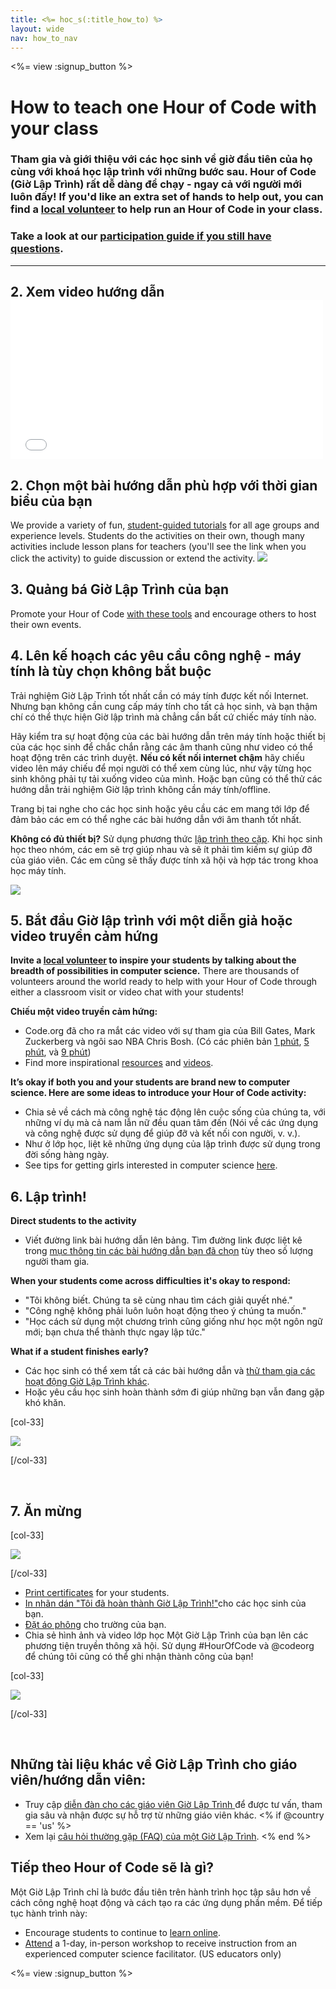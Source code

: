 ```yaml
---
title: <%= hoc_s(:title_how_to) %>
layout: wide
nav: how_to_nav
---
```

<%= view :signup_button %>

# How to teach one Hour of Code with your class

### Tham gia và giới thiệu với các học sinh về giờ đầu tiên của họ cùng với khoá học lập trình với những bước sau. Hour of Code (Giờ Lập Trình) rất dễ dàng để chạy - ngay cả với người mới luôn đấy! If you'd like an extra set of hands to help out, you can find a [local volunteer](<%= codeorg_url('/volunteer/local') %>) to help run an Hour of Code in your class.

### Take a look at our [participation guide if you still have questions](<%= localized_file('/files/participation-guide.pdf') %>).

---

## 2. Xem video hướng dẫn <iframe width="500" height="255" src="//www.youtube.com/embed/SrnvvWDm73k" frameborder="0" allowfullscreen mark="crwd-mark"></iframe> 

## 2. Chọn một bài hướng dẫn phù hợp với thời gian biểu của bạn

We provide a variety of fun, [student-guided tutorials](<%= resolve_url('/learn') %>) for all age groups and experience levels. Students do the activities on their own, though many activities include lesson plans for teachers (you'll see the link when you click the activity) to guide discussion or extend the activity. [![](/images/fit-700/tutorials.png)](<%=resolve_url('/learn') %>)

## 3. Quảng bá Giờ Lập Trình của bạn

Promote your Hour of Code [with these tools](<%= resolve_url('/promote/resources') %>) and encourage others to host their own events.

## 4. Lên kế hoạch các yêu cầu công nghệ - máy tính là tùy chọn không bắt buộc

Trải nghiệm Giờ Lập Trình tốt nhất cần có máy tính được kết nối Internet. Nhưng bạn không cần cung cấp máy tính cho tất cả học sinh, và bạn thậm chí có thể thực hiện Giờ lập trình mà chẳng cần bất cứ chiếc máy tính nào.

Hãy kiểm tra sự hoạt động của các bài hướng dẫn trên máy tính hoặc thiết bị của các học sinh để chắc chắn rằng các âm thanh cũng như video có thể hoạt động trên các trình duyệt. **Nếu có kết nối internet chậm** hãy chiếu video lên máy chiếu để mọi người có thể xem cùng lúc, như vậy từng học sinh không phải tự tải xuống video của mình. Hoặc bạn cũng có thể thử các hướng dẫn trải nghiệm Giờ lập trình không cần máy tính/offline.

Trang bị tai nghe cho các học sinh hoặc yêu cầu các em mang tới lớp để đảm bảo các em có thể nghe các bài hướng dẫn với âm thanh tốt nhất.

**Không có đủ thiết bị?** Sử dụng phương thức [ lập trình theo cặp](https://www.youtube.com/watch?v=vgkahOzFH2Q). Khi học sinh học theo nhóm, các em sẽ trợ giúp nhau và sẽ ít phải tìm kiếm sự giúp đỡ của giáo viên. Các em cũng sẽ thấy được tính xã hội và hợp tác trong khoa học máy tính.

<img src="/images/fit-350/group_ipad.jpg" />

## 5. Bắt đầu Giờ lập trình với một diễn giả hoặc video truyền cảm hứng

**Invite a [local volunteer](<%= codeorg_url('/volunteer/local') %>) to inspire your students by talking about the breadth of possibilities in computer science.** There are thousands of volunteers around the world ready to help with your Hour of Code through either a classroom visit or video chat with your students!

**Chiếu một video truyền cảm hứng:**

- Code.org đã cho ra mắt các video với sự tham gia của Bill Gates, Mark Zuckerberg và ngôi sao NBA Chris Bosh. (Có các phiên bản [1 phút](https://www.youtube.com/watch?v=qYZF6oIZtfc), [5 phút](https://www.youtube.com/watch?v=nKIu9yen5nc), và [9 phút](https://www.youtube.com/watch?v=dU1xS07N-FA))
- Find more inspirational [resources](<%= codeorg_url('/inspire') %>) and [videos](https://www.youtube.com/playlist?list=PLzdnOPI1iJNfpD8i4Sx7U0y2MccnrNZuP).

**It’s okay if both you and your students are brand new to computer science. Here are some ideas to introduce your Hour of Code activity:**

- Chia sẻ về cách mà công nghệ tác động lên cuộc sống của chúng ta, với những ví dụ mà cả nam lẫn nữ đều quan tâm đến (Nói về các ứng dụng và công nghệ được sử dụng để giúp đỡ và kết nối con người, v. v.).
- Như ở lớp học, liệt kê những ứng dụng của lập trình được sử dụng trong đời sống hàng ngày.
- See tips for getting girls interested in computer science [here](<%= codeorg_url('/girls')%>).

## 6. Lập trình!

**Direct students to the activity**

- Viết đường link bài hướng dẫn lên bảng. Tìm đường link được liệt kê trong [ mục thông tin các bài hướng dẫn bạn đã chọn](<%= resolve_url('https://code. org/learn') %>) tùy theo số lượng người tham gia.

**When your students come across difficulties it's okay to respond:**

- "Tôi không biết. Chúng ta sẽ cùng nhau tìm cách giải quyết nhé."
- "Công nghệ không phải luôn luôn hoạt động theo ý chúng ta muốn."
- "Học cách sử dụng một chương trình cũng giống như học một ngôn ngữ mới; bạn chưa thể thành thực ngay lập tức."

**What if a student finishes early?**

- Các học sinh có thể xem tất cả các bài hướng dẫn và [ thử tham gia các hoạt động Giờ Lập Trình khác](<%= resolve_url('/learn')%>).
- Hoặc yêu cầu học sinh hoàn thành sớm đi giúp những bạn vẫn đang gặp khó khăn.

[col-33]

![](/images/fit-250/highschoolgirls.jpeg)

[/col-33]

<p style="clear:both">&nbsp;</p>

## 7. Ăn mừng

[col-33]

![](/images/fit-300/boy-certificate.jpg)

[/col-33]

- [Print certificates](<%= codeorg_url('/certificates')%>) for your students.
- [In nhãn dán "Tôi đã hoàn thành Giờ Lập Trình!"](<%= resolve_url('/promote/resources#stickers') %>)cho các học sinh của bạn.
- [Đặt áo phông](http://blog.code.org/post/132608499493/hour-of-code-shirts-and-more) cho trường của bạn.
- Chia sẻ hình ảnh và video lớp học Một Giờ Lập Trình của bạn lên các phương tiện truyền thông xã hội. Sử dụng #HourOfCode và @codeorg để chúng tôi cũng có thể ghi nhận thành công của bạn!

[col-33]

![](/images/fit-260/highlight-certificates.jpg)

[/col-33]

<p style="clear:both">&nbsp;</p>

## Những tài liệu khác về Giờ Lập Trình cho giáo viên/hướng dẫn viên:

- Truy cập [ diễn đàn cho các giáo viên Giờ Lập Trình ](http://forum.code.org/c/plc/hour-of-code) để được tư vấn, tham gia sâu và nhận được sự hỗ trợ từ những giáo viên khác. <% if @country == 'us' %>
- Xem lại [ câu hỏi thường gặp (FAQ) của một Giờ Lập Trình](https://support.code.org/hc/en-us/categories/200147083-Hour-of-Code). <% end %>

## Tiếp theo Hour of Code sẽ là gì?

Một Giờ Lập Trình chỉ là bước đầu tiên trên hành trình học tập sâu hơn về cách công nghệ hoạt động và cách tạo ra các ứng dụng phần mềm. Để tiếp tục hành trình này:

- Encourage students to continue to [learn online](<%= codeorg_url('/learn/beyond')%>).
- [Attend](<%= codeorg_url('/professional-development-workshops') %>) a 1-day, in-person workshop to receive instruction from an experienced computer science facilitator. (US educators only)

<%= view :signup_button %>